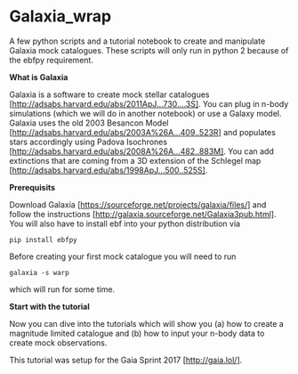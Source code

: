 # Galaxia_wrap

A few python scripts and a tutorial notebook to create and manipulate Galaxia mock catalogues.
These scripts will only run in python 2 because of the ebfpy requirement.


**What is Galaxia**

Galaxia is a software to create mock stellar catalogues [http://adsabs.harvard.edu/abs/2011ApJ...730....3S]. You can plug in n-body simulations (which we will do in another notebook) or use a Galaxy model. Galaxia uses the old 2003 Besancon Model [http://adsabs.harvard.edu/abs/2003A%26A...409..523R] and populates stars accordingly using Padova Isochrones [http://adsabs.harvard.edu/abs/2008A%26A...482..883M]. You can add extinctions that are coming from a 3D extension of the Schlegel map [http://adsabs.harvard.edu/abs/1998ApJ...500..525S].

**Prerequisits**

Download Galaxia [https://sourceforge.net/projects/galaxia/files/] and follow the instructions [http://galaxia.sourceforge.net/Galaxia3pub.html]. You will also have to install ebf into your python distribution via

```
pip install ebfpy
```

Before creating your first mock catalogue you will need to run

```
galaxia -s warp
```
which will run for some time.

**Start with the tutorial**

Now you can dive into the tutorials which will show you (a) how to create a magnitude limited catalogue and (b) how to input your n-body data to create mock observations.

This tutorial was setup for the Gaia Sprint 2017 [http://gaia.lol/].
